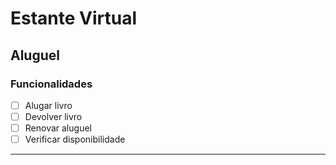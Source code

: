 # Estante Virtual

## Aluguel

### Funcionalidades

- [ ] Alugar livro
- [ ] Devolver livro
- [ ] Renovar aluguel
- [ ] Verificar disponibilidade

---